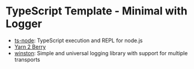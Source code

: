 # TypeScript Template - Minimal with Logger

- [ts-node](https://github.com/TypeStrong/ts-node): TypeScript execution and REPL for node.js
- [Yarn 2 Berry](https://github.com/yarnpkg/berry)
- [winston](https://github.com/winstonjs/winston): Simple and universal logging library with support for multiple transports
